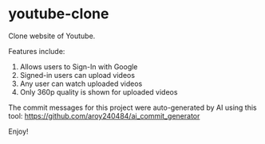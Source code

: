 # youtube-clone
Clone website of Youtube.

Features include:
1. Allows users to Sign-In with Google
2. Signed-in users can upload videos
3. Any user can watch uploaded videos
4. Only 360p quality is shown for uploaded videos

The commit messages for this project were auto-generated by AI using this tool:
https://github.com/aroy240484/ai_commit_generator

Enjoy!